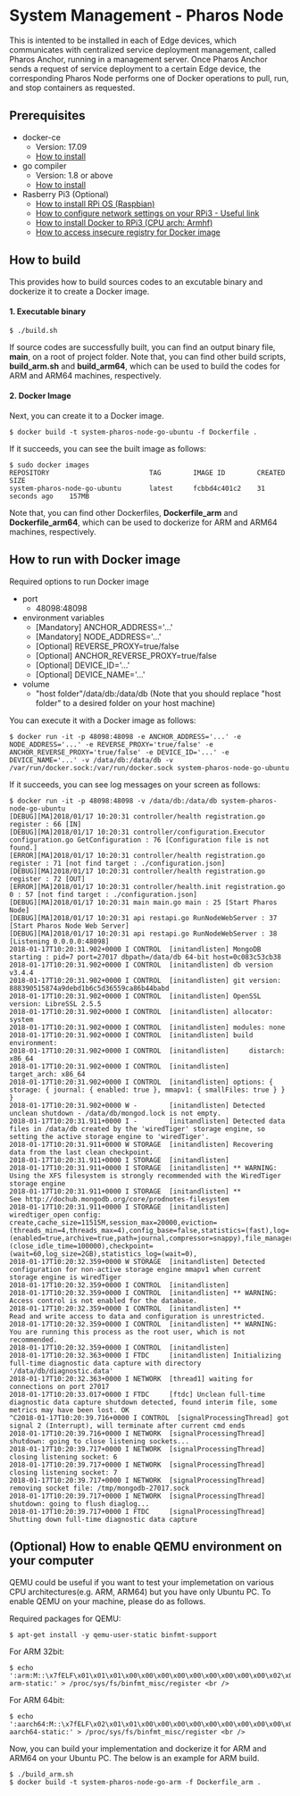 System Management - Pharos Node
=======================================

This is intented to be installed in each of Edge devices, which communicates with centralized service deployment management, called Pharos Anchor, running in a management server. Once Pharos Anchor sends a request of service deployment to a certain Edge device, the corresponding Pharos Node performs one of Docker operations to pull, run, and stop containers as requested.

## Prerequisites ##
- docker-ce
  - Version: 17.09
  - [How to install](https://docs.docker.com/engine/installation/linux/docker-ce/ubuntu/)
- go compiler
  - Version: 1.8 or above
  - [How to install](https://golang.org/dl/)
- Rasberry Pi3 (Optional)
  - [How to install RPi OS (Raspbian)](https://www.raspberrypi.org/documentation/installation/installing-images/)
  - [How to configure network settings on your RPi3 - Useful link](https://kr.mathworks.com/help/supportpkg/raspberrypi/ug/getting-the-raspberry_pi-ip-address.html?requestedDomain=true)
  - [How to install Docker to RPi3 (CPU arch: Armhf)](https://docs.docker.com/install/linux/docker-ce/debian/#prerequisites)
  - [How to access insecure registry for Docker image](https://docs.docker.com/registry/insecure/#deploy-a-plain-http-registry)

## How to build ##
This provides how to build sources codes to an excutable binary and dockerize it to create a Docker image.

#### 1. Executable binary ####
```shell
$ ./build.sh
```
If source codes are successfully built, you can find an output binary file, **main**, on a root of project folder.
Note that, you can find other build scripts, **build_arm.sh** and **build_arm64**, which can be used to build the codes for ARM and ARM64 machines, respectively.

#### 2. Docker Image  ####
Next, you can create it to a Docker image.
```shell
$ docker build -t system-pharos-node-go-ubuntu -f Dockerfile .
```
If it succeeds, you can see the built image as follows:
```shell
$ sudo docker images
REPOSITORY                         TAG        IMAGE ID        CREATED           SIZE
system-pharos-node-go-ubuntu       latest     fcbbd4c401c2    31 seconds ago    157MB
```
Note that, you can find other Dockerfiles, **Dockerfile_arm** and **Dockerfile_arm64**, which can be used to dockerize for ARM and ARM64 machines, respectively.

## How to run with Docker image ##
Required options to run Docker image
- port
    - 48098:48098
- environment variables
    - [Mandatory] ANCHOR_ADDRESS='...'
    - [Mandatory] NODE_ADDRESS='...'
    - [Optional] REVERSE_PROXY=true/false
    - [Optional] ANCHOR_REVERSE_PROXY=true/false
    - [Optional] DEVICE_ID='...'
    - [Optional] DEVICE_NAME='...'
- volume
    - "host folder"/data/db:/data/db (Note that you should replace "host folder" to a desired folder on your host machine)

You can execute it with a Docker image as follows:
```shell
$ docker run -it -p 48098:48098 -e ANCHOR_ADDRESS='...' -e NODE_ADDRESS='...' -e REVERSE_PROXY='true/false' -e ANCHOR_REVERSE_PROXY='true/false' -e DEVICE_ID='...' -e DEVICE_NAME='...' -v /data/db:/data/db -v /var/run/docker.sock:/var/run/docker.sock system-pharos-node-go-ubuntu
```
If it succeeds, you can see log messages on your screen as follows:
```shell
$ docker run -it -p 48098:48098 -v /data/db:/data/db system-pharos-node-go-ubuntu
[DEBUG][MA]2018/01/17 10:20:31 controller/health registration.go register : 66 [IN]
[DEBUG][MA]2018/01/17 10:20:31 controller/configuration.Executor configuration.go GetConfiguration : 76 [Configuration file is not found.]
[ERROR][MA]2018/01/17 10:20:31 controller/health registration.go register : 71 [not find target : ./configuration.json]
[DEBUG][MA]2018/01/17 10:20:31 controller/health registration.go register : 72 [OUT]
[ERROR][MA]2018/01/17 10:20:31 controller/health.init registration.go 0 : 57 [not find target : ./configuration.json]
[DEBUG][MA]2018/01/17 10:20:31 main main.go main : 25 [Start Pharos Node]
[DEBUG][MA]2018/01/17 10:20:31 api restapi.go RunNodeWebServer : 37 [Start Pharos Node Web Server]
[DEBUG][MA]2018/01/17 10:20:31 api restapi.go RunNodeWebServer : 38 [Listening 0.0.0.0:48098]
2018-01-17T10:20:31.902+0000 I CONTROL  [initandlisten] MongoDB starting : pid=7 port=27017 dbpath=/data/db 64-bit host=0c083c53cb38
2018-01-17T10:20:31.902+0000 I CONTROL  [initandlisten] db version v3.4.4
2018-01-17T10:20:31.902+0000 I CONTROL  [initandlisten] git version: 888390515874a9debd1b6c5d36559ca86b44babd
2018-01-17T10:20:31.902+0000 I CONTROL  [initandlisten] OpenSSL version: LibreSSL 2.5.5
2018-01-17T10:20:31.902+0000 I CONTROL  [initandlisten] allocator: system
2018-01-17T10:20:31.902+0000 I CONTROL  [initandlisten] modules: none
2018-01-17T10:20:31.902+0000 I CONTROL  [initandlisten] build environment:
2018-01-17T10:20:31.902+0000 I CONTROL  [initandlisten]     distarch: x86_64
2018-01-17T10:20:31.902+0000 I CONTROL  [initandlisten]     target_arch: x86_64
2018-01-17T10:20:31.902+0000 I CONTROL  [initandlisten] options: { storage: { journal: { enabled: true }, mmapv1: { smallFiles: true } } }
2018-01-17T10:20:31.902+0000 W -        [initandlisten] Detected unclean shutdown - /data/db/mongod.lock is not empty.
2018-01-17T10:20:31.911+0000 I -        [initandlisten] Detected data files in /data/db created by the 'wiredTiger' storage engine, so setting the active storage engine to 'wiredTiger'.
2018-01-17T10:20:31.911+0000 W STORAGE  [initandlisten] Recovering data from the last clean checkpoint.
2018-01-17T10:20:31.911+0000 I STORAGE  [initandlisten] 
2018-01-17T10:20:31.911+0000 I STORAGE  [initandlisten] ** WARNING: Using the XFS filesystem is strongly recommended with the WiredTiger storage engine
2018-01-17T10:20:31.911+0000 I STORAGE  [initandlisten] **          See http://dochub.mongodb.org/core/prodnotes-filesystem
2018-01-17T10:20:31.911+0000 I STORAGE  [initandlisten] wiredtiger_open config: create,cache_size=11515M,session_max=20000,eviction=(threads_min=4,threads_max=4),config_base=false,statistics=(fast),log=(enabled=true,archive=true,path=journal,compressor=snappy),file_manager=(close_idle_time=100000),checkpoint=(wait=60,log_size=2GB),statistics_log=(wait=0),
2018-01-17T10:20:32.359+0000 W STORAGE  [initandlisten] Detected configuration for non-active storage engine mmapv1 when current storage engine is wiredTiger
2018-01-17T10:20:32.359+0000 I CONTROL  [initandlisten] 
2018-01-17T10:20:32.359+0000 I CONTROL  [initandlisten] ** WARNING: Access control is not enabled for the database.
2018-01-17T10:20:32.359+0000 I CONTROL  [initandlisten] **          Read and write access to data and configuration is unrestricted.
2018-01-17T10:20:32.359+0000 I CONTROL  [initandlisten] ** WARNING: You are running this process as the root user, which is not recommended.
2018-01-17T10:20:32.359+0000 I CONTROL  [initandlisten] 
2018-01-17T10:20:32.363+0000 I FTDC     [initandlisten] Initializing full-time diagnostic data capture with directory '/data/db/diagnostic.data'
2018-01-17T10:20:32.363+0000 I NETWORK  [thread1] waiting for connections on port 27017
2018-01-17T10:20:33.017+0000 I FTDC     [ftdc] Unclean full-time diagnostic data capture shutdown detected, found interim file, some metrics may have been lost. OK
^C2018-01-17T10:20:39.716+0000 I CONTROL  [signalProcessingThread] got signal 2 (Interrupt), will terminate after current cmd ends
2018-01-17T10:20:39.716+0000 I NETWORK  [signalProcessingThread] shutdown: going to close listening sockets...
2018-01-17T10:20:39.717+0000 I NETWORK  [signalProcessingThread] closing listening socket: 6
2018-01-17T10:20:39.717+0000 I NETWORK  [signalProcessingThread] closing listening socket: 7
2018-01-17T10:20:39.717+0000 I NETWORK  [signalProcessingThread] removing socket file: /tmp/mongodb-27017.sock
2018-01-17T10:20:39.717+0000 I NETWORK  [signalProcessingThread] shutdown: going to flush diaglog...
2018-01-17T10:20:39.717+0000 I FTDC     [signalProcessingThread] Shutting down full-time diagnostic data capture

```

## (Optional) How to enable QEMU environment on your computer
QEMU could be useful if you want to test your implemetation on various CPU architectures(e.g. ARM, ARM64) but you have only Ubuntu PC. To enable QEMU on your machine, please do as follows.

Required packages for QEMU:
```shell
$ apt-get install -y qemu-user-static binfmt-support
```
For ARM 32bit:
```shell
$ echo ':arm:M::\x7fELF\x01\x01\x01\x00\x00\x00\x00\x00\x00\x00\x00\x00\x02\x00\x28\x00:\xff\xff\xff\xff\xff\xff\xff\x00\xff\xff\xff\xff\xff\xff\xff\xff\xfe\xff\xff\xff:/usr/bin/qemu-arm-static:' > /proc/sys/fs/binfmt_misc/register <br />
```
For ARM 64bit:
```shell
$ echo ':aarch64:M::\x7fELF\x02\x01\x01\x00\x00\x00\x00\x00\x00\x00\x00\x00\x02\x00\xb7:\xff\xff\xff\xff\xff\xff\xff\xff\xff\xff\xff\xff\xff\xff\xff\xff\xfe\xff\xff:/usr/bin/qemu-aarch64-static:' > /proc/sys/fs/binfmt_misc/register <br />
```

Now, you can build your implementation and dockerize it for ARM and ARM64 on your Ubuntu PC. The below is an example for ARM build.

```shell
$ ./build_arm.sh
$ docker build -t system-pharos-node-go-arm -f Dockerfile_arm .
```
